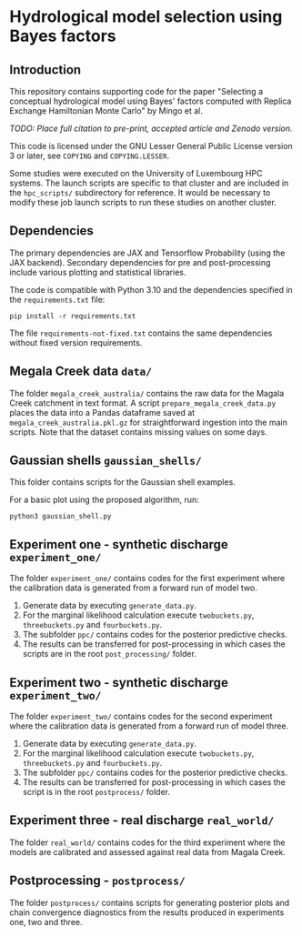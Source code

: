 # Hydrological model selection using Bayes factors

## Introduction

This repository contains supporting code for the paper "Selecting a conceptual
hydrological model using Bayes' factors computed with Replica Exchange
Hamiltonian Monte Carlo" by Mingo et al.

*TODO: Place full citation to pre-print, accepted article and Zenodo version.*

This code is licensed under the GNU Lesser General Public License version 3 or
later, see `COPYING` and `COPYING.LESSER`.

Some studies were executed on the University of Luxembourg HPC systems. The
launch scripts are specific to that cluster and are included in the
`hpc_scripts/` subdirectory for reference. It would be necessary to modify
these job launch scripts to run these studies on another cluster.

## Dependencies

The primary dependencies are JAX and Tensorflow Probability (using the JAX
backend). Secondary dependencies for pre and post-processing include various
plotting and statistical libraries. 

The code is compatible with Python 3.10 and the dependencies specified in the
`requirements.txt` file:

    pip install -r requirements.txt

The file `requirements-not-fixed.txt` contains the same dependencies without
fixed version requirements.

## Megala Creek data `data/`

The folder `megala_creek_australia/` contains the raw data for the Magala Creek
catchment in text format. A script `prepare_megala_creek_data.py` places the
data into a Pandas dataframe saved at `megala_creek_australia.pkl.gz` for
straightforward ingestion into the main scripts. Note that the dataset contains
missing values on some days.

## Gaussian shells `gaussian_shells/`

This folder contains scripts for the Gaussian shell examples.

For a basic plot using the proposed algorithm, run:

    python3 gaussian_shell.py

## Experiment one - synthetic discharge `experiment_one/`

The folder `experiment_one/` contains codes for the first experiment where 
the calibration data is generated from a forward run of model two.

1. Generate data by executing `generate_data.py`.
2. For the marginal likelihood calculation execute `twobuckets.py`,
   `threebuckets.py` and `fourbuckets.py`.
3. The subfolder `ppc/` contains codes for the posterior predictive checks.
4. The results can be transferred for post-processing in which cases the
   scripts are in the root `post_processing/` folder.

## Experiment two - synthetic discharge `experiment_two/` 

The folder `experiment_two/` contains codes for the second experiment where 
the calibration data is generated from a forward run of model three.

1. Generate data by executing `generate_data.py`.
2. For the marginal likelihood calculation execute `twobuckets.py`,
   `threebuckets.py` and `fourbuckets.py`.
3. The subfolder `ppc/` contains codes for the posterior predictive checks.
4. The results can be transferred for post-processing in which cases the
   script is in the root `postprocess/` folder.

## Experiment three - real discharge `real_world/` 

The folder `real_world/` contains codes for the third experiment where the
models are calibrated and assessed against real data from Magala Creek.

## Postprocessing - `postprocess/` 

The folder `postprocess/` contains scripts for generating posterior plots and
chain convergence diagnostics from the results produced in experiments one, two
and three. 

